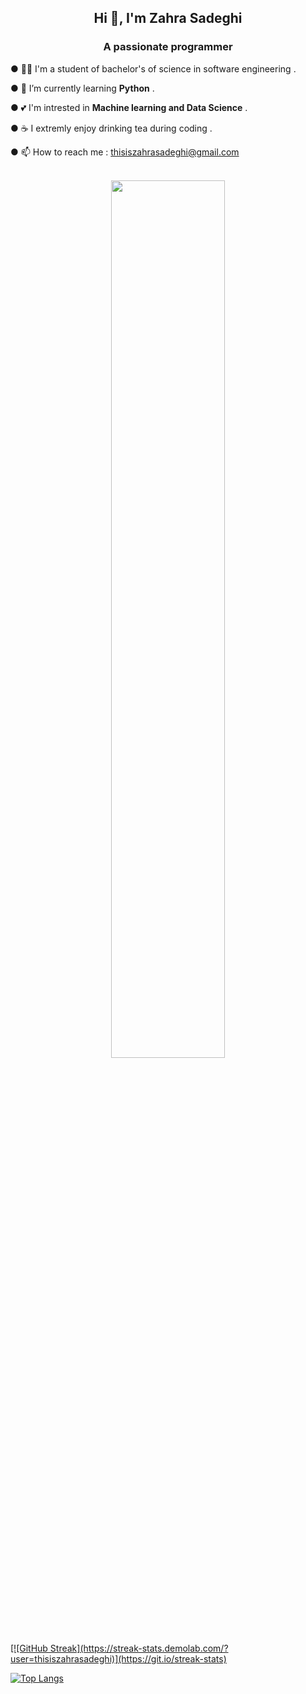 
<h2 align="center">Hi 👋, I'm Zahra Sadeghi</h2>
<h3 align="center">A passionate programmer</h3>

● 👩‍💻 I'm a student of bachelor's of science in software engineering .

● 🌱 I’m currently learning **Python** .

● 💕 I'm intrested in **Machine learning and Data Science** .

● ☕ I extremly enjoy drinking tea during coding .

●  📫 How to reach me : thisiszahrasadeghi@gmail.com


<div align="center">
  <br>
  <a rel="nofollow" href="https://thisiszahrasadeghi.github.io/git/">
    <img width="60%" src="https://streak-stats.demolab.com/?user=thisiszahrasadeghi")
    <img width="60%" src="https://github-readme-stats.vercel.app/api/top-langs/?username=thisiszahrasadeghi&hide_progress=true")

  </a>
</div>
 [![GitHub Streak](https://streak-stats.demolab.com/?user=thisiszahrasadeghi)](https://git.io/streak-stats)

 ![Top Langs](https://github-readme-stats.vercel.app/api/top-langs/?username=thisiszahrasadeghi&hide_progress=true)

<!---
 😄 Pronouns: she/her
 - 👀 I’m interested in tea , programming and hanging out with my friends
 - 💞️ I’m looking to collaborate on AI projects
 - 🌱 I’m currently learning python and trying to make myself better in English
 - 📫 How to reach me : thisiszahrasadeghi@gmail.com
 - ⚡ Fun fact: I can easily cry during comedy movies 😶
 ![Top Langs](https://github-readme-stats.vercel.app/api/top-langs/?username=thisiszahrasadeghi&hide_progress=true)
 ---> 

<!---
thisiszahrasadeghi/thisiszahrasadeghi is a ✨ special ✨ repository because its `README.md` (this file) appears on your GitHub profile.
You can click the Preview link to take a look at your changes.
--->
